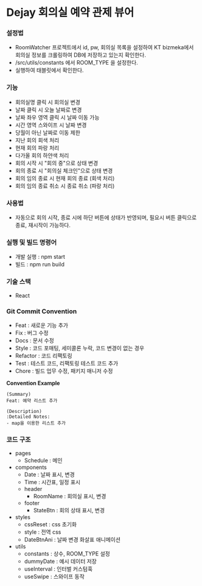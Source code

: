 # Dejay 회의실 예약 관제 뷰어

### 설정법

- RoomWatcher 프로젝트에서 id, pw, 회의실 목록을 설정하여 KT bizmeka에서 회의실 정보를 크롤링하여 DB에 저장하고 있는지 확인한다.
- /src/utils/constants 에서 ROOM_TYPE 을 설정한다.
- 실행하여 태블릿에서 확인한다.

### 기능

- 회의실명 클릭 시 회의실 변경
- 날짜 클릭 시 오늘 날짜로 변경
- 날짜 좌우 영역 클릭 시 날짜 이동 가능
- 시간 영역 스와이프 시 날짜 변경
- 당월이 아닌 날짜로 이동 제한
- 지난 회의 회색 처리
- 현재 회의 파랑 처리
- 다가올 회의 하얀색 처리
- 회의 시작 시 "회의 중"으로 상태 변경
- 회의 종료 시 "회의실 체크인"으로 상태 변경
- 회의 임의 종료 시 현재 회의 종료 (회색 처리)
- 회의 임의 종료 취소 시 종료 취소 (파랑 처리)

### 사용법

- 자동으로 회의 시작, 종료 시에 하단 버튼에 상태가 반영되며, 필요시 버튼 클릭으로 종료, 재시작이 가능하다.

### 실행 및 빌드 명령어

- 개발 실행 : npm start
- 빌드 : npm run build

### 기술 스택

- React

### Git Commit Convention

- Feat : 새로운 기능 추가
- Fix : 버그 수정
- Docs : 문서 수정
- Style : 코드 포매팅, 세미콜론 누락, 코드 변경이 없는 경우
- Refactor : 코드 리팩토링
- Test : 테스트 코드, 리팩토링 테스트 코드 추가
- Chore : 빌드 업무 수정, 패키지 매니저 수정

**Convention Example**

    (Summary)
    Feat: 예약 리스트 추가

    (Description)
    :Detailed Notes:
    - map을 이용한 리스트 추가

### 코드 구조

- pages
  - Schedule : 메인
- components
  - Date : 날짜 표시, 변경
  - Time : 시간표, 일정 표시
  - header
    - RoomName : 회의실 표시, 변경
  - footer
    - StateBtn : 회의 상태 표시, 변경
- styles
  - cssReset : css 초기화
  - style : 전역 css
  - DateBtnAni : 날짜 변경 화살표 애니메이션
- utils
  - constants : 상수, ROOM_TYPE 설정
  - dummyDate : 예시 데이터 저장
  - useInterval : 인터벌 커스텀훅
  - useSwipe : 스와이프 동작
